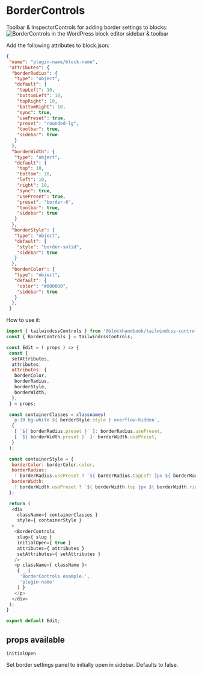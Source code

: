 
# BorderControls

Toolbar & InspectorControls for adding border settings to blocks:
![BorderControls in the WordPress block editor sidebar & toolbar](https://blockhandbook.com/wp-content/uploads/2020/05/Copy-of-BorderControls-Screenshot.png)

Add the following attributes to block.json:

```json
{
 "name": "plugin-name/block-name",
 "attributes": {
  "borderRadius": {
   "type": "object",
   "default": {
    "topLeft": 10,
    "bottomLeft": 10,
    "topRight": 10,
    "bottomRight": 10,
    "sync": true,
    "usePreset": true,
    "preset": "rounded-lg",
    "toolbar": true,
    "sidebar": true
   }
  },
  "borderWidth": {
   "type": "object",
   "default": {
    "top": 10,
    "bottom": 10,
    "left": 10,
    "right": 10,
    "sync": true,
    "usePreset": true,
    "preset": "border-0",
    "toolbar": true,
    "sidebar": true
   }
  },
  "borderStyle": {
   "type": "object",
   "default": {
    "style": "border-solid",
    "sidebar": true
   }
  },
  "borderColor": {
   "type": "object",
   "default": {
    "color": "#000000",
    "sidebar": true
   }
  },
 }
```

How to use it:

```javascript
import { tailwindcssControls } from '@blockhandbook/tailwindcss-controls';
const { BorderControls } = tailwindcssControls;

const Edit = ( props ) => {
 const {
  setAttributes,
  attributes,
  attributes: {
   borderColor,
   borderRadius,
   borderStyle,
   borderWidth,
  },
 } = props;

 const containerClasses = classnames(
  `p-10 bg-white ${ borderStyle.style } overflow-hidden`,
  {
   [ `${ borderRadius.preset }` ]: borderRadius.usePreset,
   [ `${ borderWidth.preset }` ]: borderWidth.usePreset,
  }
 );

 const containerStyle = {
  borderColor: borderColor.color,
  borderRadius:
   ! borderRadius.usePreset ? `${ borderRadius.topLeft }px ${ borderRadius.topRight }px ${ borderRadius.bottomRight }px ${ borderRadius.bottomLeft }px` : null,
  borderWidth:
   ! borderWidth.usePreset ? `${ borderWidth.top }px ${ borderWidth.right }px ${ borderWidth.bottom }px ${ borderWidth.left }px` : null,
 };

 return (
  <div
    className={ containerClasses }
    style={ containerStyle }
  >
   <BorderControls
    slug={ slug }
    initialOpen={ true }
    attributes={ attributes }
    setAttributes={ setAttributes }
   />
   <p className={ className }>
    { __(
     'BorderControls example.',
     'plugin-name'
    ) }
   </p>
  </div>
 );
}

export default Edit;
```

## props available

```text
initialOpen
```

Set border settings panel to initially open in sidebar.  Defaults to false.
